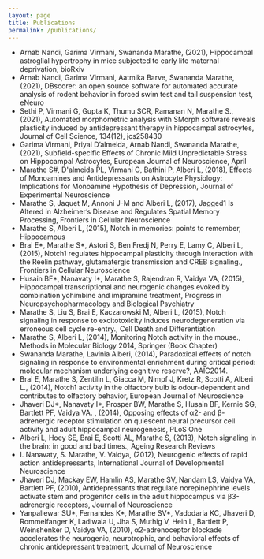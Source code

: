 ```yaml
---
layout: page
title: Publications
permalink: /publications/
---
```


- Arnab Nandi, Garima Virmani, Swananda Marathe, (2021), Hippocampal astroglial hypertrophy in mice subjected to early life maternal deprivation, bioRxiv
- Arnab Nandi, Garima Virmani, Aatmika Barve, Swananda Marathe, (2021), DBscorer: an open source software for automated accurate analysis of rodent behavior in forced swim test and tail suspension test, eNeuro
- Sethi P, Virmani G, Gupta K, Thumu SCR, Ramanan N, Marathe S., (2021), Automated morphometric analysis with SMorph software reveals plasticity induced by antidepressant therapy in hippocampal astrocytes, Journal of Cell Science, 134(12), jcs258430
- Garima Virmani, Priyal D’almeida, Arnab Nandi, Swananda Marathe, (2021), Subfield-specific Effects of Chronic Mild Unpredictable Stress on Hippocampal Astrocytes, European Journal of Neuroscience, April
- Marathe S#, D'almeida PL, Virmani G, Bathini P, Alberi L, (2018), Effects of Monoamines and Antidepressants on Astrocyte Physiology: Implications for Monoamine Hypothesis of Depression, Journal of Experimental Neuroscience
- Marathe S, Jaquet M, Annoni J-M and Alberi L, (2017), Jagged1 Is Altered in Alzheimer’s Disease and Regulates Spatial Memory Processing, Frontiers in Cellular Neuroscience
- Marathe S, Alberi L, (2015), Notch in memories: points to remember, Hippocampus
- Brai E*, Marathe S*, Astori S, Ben Fredj N, Perry E, Lamy C, Alberi L, (2015), Notch1 regulates hippocampal plasticity through interaction with the Reelin pathway, glutamatergic transmission and CREB signaling., Frontiers in Cellular Neuroscience
- Husain BF*, Nanavaty I*, Marathe S, Rajendran R, Vaidya VA, (2015), Hippocampal transcriptional and neurogenic changes evoked by combination yohimbine and imipramine treatment, Progress in Neuropsychopharmacology and Biological Psychiatry
- Marathe S, Liu S, Brai E, Kaczarowski M, Alberi L, (2015), Notch signaling in response to excitotoxicity induces neurodegeneration via erroneous cell cycle re-entry., Cell Death and Differentiation
- Marathe S, Alberi L, (2014), Monitoring Notch activity in the mouse., Methods in Molecular Biology 2014, Springer (Book Chapter)
- Swananda Marathe, Lavinia Alberi, (2014), Paradoxical effects of notch signaling in response to environmental enrichment during critical period: molecular mechanism underlying cognitive reserve?, AAIC2014.
- Brai E, Marathe S, Zentilin L, Giacca M, Nimpf J, Kretz R, Scotti A, Alberi L., (2014), Notch1 activity in the olfactory bulb is odour-dependent and contributes to olfactory behavior, European Journal of Neuroscience
- Jhaveri DJ*, Nanavaty I*, Prosper BW, Marathe S, Husain BF, Kernie SG, Bartlett PF, Vaidya VA. , (2014), Opposing effects of α2- and β-adrenergic receptor stimulation on quiescent neural precursor cell activity and adult hippocampal neurogenesis, PLoS One
- Alberi L, Hoey SE, Brai E, Scotti AL, Marathe S, (2013), Notch signaling in the brain: in good and bad times., Ageing Research Reviews
- I. Nanavaty, S. Marathe, V. Vaidya, (2012), Neurogenic effects of rapid action antidepressants, International Journal of Developmental Neuroscience
- Jhaveri DJ, Mackay EW, Hamlin AS, Marathe SV, Nandam LS, Vaidya VA, Bartlett PF, (2010), Antidepressants that regulate norepinephrine levels activate stem and progenitor cells in the adult hippocampus via β3-adrenergic receptors, Journal of Neuroscience
- Yanpallewar SU*, Fernandes K*, Marathe SV*, Vadodaria KC, Jhaveri D, Rommelfanger K, Ladiwala U, Jha S, Muthig V, Hein L, Bartlett P, Weinshenker D, Vaidya VA, (2010), α2-adrenoceptor blockade accelerates the neurogenic, neurotrophic, and behavioral effects of chronic antidepressant treatment, Journal of Neuroscience
